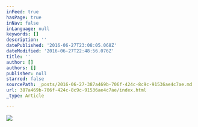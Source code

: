```yaml
---
inFeed: true
hasPage: true
inNav: false
inLanguage: null
keywords: []
description: ''
datePublished: '2016-06-27T23:08:05.068Z'
dateModified: '2016-06-27T22:48:56.076Z'
title: ''
author: []
authors: []
publisher: null
starred: false
sourcePath: _posts/2016-06-27-387a469b-706f-424c-8c9c-91536ae4c7ae.md
url: 387a469b-706f-424c-8c9c-91536ae4c7ae/index.html
_type: Article

---
```

![](https://the-grid-user-content.s3-us-west-2.amazonaws.com/b0ffb6ed-a9aa-48b8-baae-20b466d389b6.jpg)